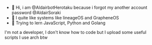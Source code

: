 - 👋 Hi, i am @AldairbotHerotaku because i forgot my another account password @AldairSoraki
- 👀 I quite like systems like lineageOS and GrapheneOS
- 🌱 Trying to lern JavaScript, Python and Golang

I'm not a developer, I don't know how to code but I upload some useful scripts
I use arch btw

